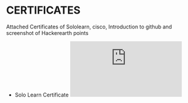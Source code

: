 # CERTIFICATES
Attached Certificates of Sololearn, cisco, Introduction to github and screenshot of Hackerearth points

* Solo Learn Certificate
![Solo_Learn](https:LogeshwaranS-NDG%20Linux%20Unhatc-certificate%20(1).pdf)
